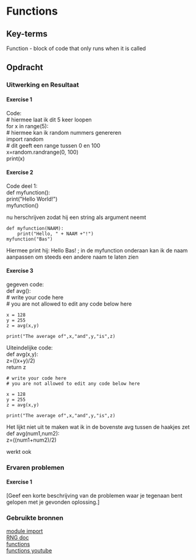 # Functions


## Key-terms
Function - block of code that only runs when it is called

## Opdracht
### Uitwerking en Resultaat
#### Exercise 1
Code:  
    # hiermee laat ik dit 5 keer loopen  
    for x in range(5):  
        # hiermee kan ik random nummers genereren  
        import random  
        # dit geeft een range tussen 0 en 100  
        x=random.randrange(0, 100)  
        print(x)  

#### Exercise 2
Code deel 1:  
    def myfunction():  
        print("Hello World!")  
    myfunction()  

nu herschrijven zodat hij een string als argument neemt  

    def myfunction(NAAM):  
        print("Hello, " + NAAM +"!")  
    myfunction("Bas")  

Hiermee print hij: Hello Bas! ; in de myfunction onderaan kan ik de naam aanpassen om steeds een andere naam te laten zien  

#### Exercise 3
gegeven code:  
    def avg():  
    # write your code here  
    # you are not allowed to edit any code below here  

    x = 128  
    y = 255  
    z = avg(x,y)  

    print("The average of",x,"and",y,"is",z)  


Uiteindelijke code:  
    def avg(x,y):  
        z=((x+y)/2)  
        return z  

    # write your code here  
    # you are not allowed to edit any code below here  

    x = 128  
    y = 255  
    z = avg(x,y)  

    print("The average of",x,"and",y,"is",z)  

Het lijkt niet uit te maken wat ik in de bovenste avg tussen de haakjes zet  
    def avg(num1,num2):  
        z=((num1+num2)/2)  

werkt ook

### Ervaren problemen
#### Exercise 1
[Geef een korte beschrijving van de problemen waar je tegenaan bent gelopen met je gevonden oplossing.]

### Gebruikte bronnen
[module import](https://docs.python.org/3/tutorial/modules.html)  
[RNG doc](https://docs.python.org/3/library/random.html)  
[functions](https://www.w3schools.com/python/python_functions.asp)  
[functions youtube](https://www.youtube.com/watch?v=89cGQjB5R4M)  